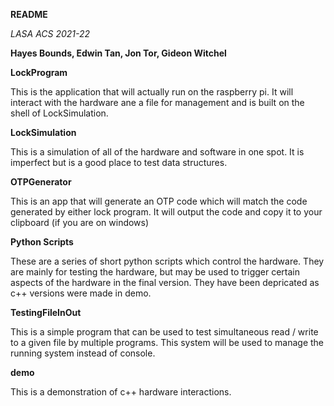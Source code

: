 **README**

_LASA ACS 2021-22_

**Hayes Bounds, Edwin Tan, Jon Tor, Gideon Witchel**

**LockProgram**

This is the application that will actually run on the raspberry pi. It will interact with the hardware ane a file for management and is built on the shell of LockSimulation.

**LockSimulation**

This is a simulation of all of the hardware and software in one spot. It is imperfect but is a good place to test data structures.

**OTPGenerator**

This is an app that will generate an OTP code which will match the code generated by either lock program. It will output the code and copy it to your clipboard (if you are on windows)

**Python Scripts**

These are a series of short python scripts which control the hardware. They are mainly for testing the hardware, but may be used to trigger certain aspects of the hardware in the final version. They have been depricated as c++ versions were made in demo.

**TestingFileInOut**

This is a simple program that can be used to test simultaneous read / write to a given file by multiple programs. This system will be used to manage the running system instead of console.

**demo**

This is a demonstration of c++ hardware interactions.
